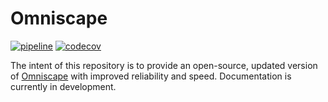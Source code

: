 # Omniscape

[![pipeline](https://gitlab.com/vlandau/Omniscape.jl/badges/master/pipeline.svg)](https://gitlab.com/vlandau/Omniscape.jl/pipelines?scope=branches&page=1) 
[![codecov](https://codecov.io/gl/vlandau/Omniscape.jl/branch/master/graph/badge.svg)](https://codecov.io/gl/vlandau/Omniscape.jl)



The intent of this repository is to provide an open-source, updated version of [Omniscape](https://nature.org/resilienceNW) with improved reliability and speed. Documentation is currently in development.
